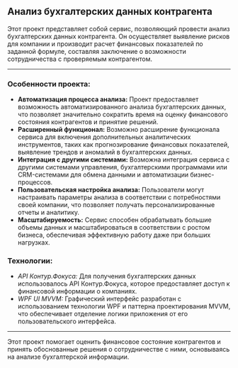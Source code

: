 ## Анализ бухгалтерских данных контрагента
Этот проект представляет собой сервис, позволяющий провести анализ бухгалтерских данных контрагента. Он осуществляет выявление рисков для компании и производит расчет финансовых показателей по заданной формуле, составляя заключение о возможности сотрудничества с проверяемым контрагентом.
___
### Особенности проекта:
- **Автоматизация процесса анализа:** Проект предоставляет возможность автоматизированного анализа бухгалтерских данных, что позволяет значительно сократить время на оценку финансового состояния контрагентов и принятие решений.
- **Расширенный функционал:** Возможно расширение функционала сервиса для включения дополнительных аналитических инструментов, таких как прогнозирование финансовых показателей, выявление трендов и аномалий в бухгалтерских данных.
- **Интеграция с другими системами:** Возможна интеграция сервиса с другими системами управления, бухгалтерскими программами или CRM-системами для обмена данными и автоматизации бизнес-процессов.
- **Пользовательская настройка анализа:** Пользователи могут настраивать параметры анализа в соответствии с потребностями своей компании, что позволяет получать персонализированные отчеты и аналитику.
- **Масштабируемость:** Сервис способен обрабатывать большие объемы данных и масштабироваться в соответствии с ростом бизнеса, обеспечивая эффективную работу даже при больших нагрузках.

### Технологии:
- *API Контур.Фокуса:* Для получения бухгалтерских данных использовалось API Контур.Фокуса, которое предоставляет доступ к финансовой информации о компаниях.
- *WPF UI MVVM:* Графический интерфейс разработан с использованием технологии WPF и паттерна проектирования MVVM, что обеспечивает отделение логики приложения от его пользовательского интерфейса.

___
Этот проект помогает оценить финансовое состояние контрагентов и принять обоснованные решения о сотрудничестве с ними, основываясь на анализе бухгалтерской информации.

